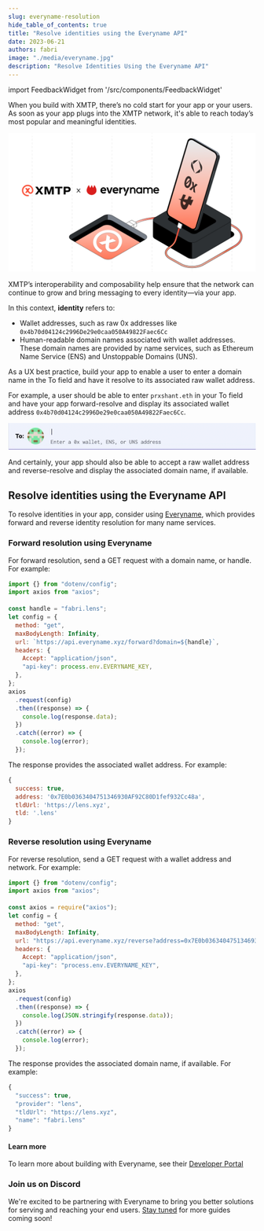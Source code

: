 ```yaml
---
slug: everyname-resolution
hide_table_of_contents: true
title: "Resolve identities using the Everyname API"
date: 2023-06-21
authors: fabri
image: "./media/everyname.jpg"
description: "Resolve Identities Using the Everyname API"
---
```


import FeedbackWidget from '/src/components/FeedbackWidget'

When you build with XMTP, there’s no cold start for your app or your users. As soon as your app plugs into the XMTP network, it's able to reach today’s most popular and meaningful identities.

![](./media/everyname.jpg)

<!--truncate-->

XMTP’s interoperability and composability help ensure that the network can continue to grow and bring messaging to every identity—via your app.

In this context, **identity** refers to:

- Wallet addresses, such as raw 0x addresses like `0x4b70d04124c2996De29e0caa050A49822Faec6Cc`
- Human-readable domain names associated with wallet addresses. These domain names are provided by name services, such as Ethereum Name Service (ENS) and Unstoppable Domains (UNS).

As a UX best practice, build your app to enable a user to enter a domain name in the To field and have it resolve to its associated raw wallet address.

For example, a user should be able to enter `prxshant.eth` in your To field and have your app forward-resolve and display its associated wallet address `0x4b70d04124c2996De29e0caa050A49822Faec6Cc`.

![Entering prxshant.eth in a to field and having it resolve to 0x4b70d04124c2996De29e0caa050A49822Faec6Cc](./media/id-resolution.gif)

And certainly, your app should also be able to accept a raw wallet address and reverse-resolve and display the associated domain name, if available.

## Resolve identities using the Everyname API

To resolve identities in your app, consider using [Everyname](https://www.everyname.xyz/), which provides forward and reverse identity resolution for many name services.

### Forward resolution using Everyname

For forward resolution, send a GET request with a domain name, or handle. For example:

```jsx
import {} from "dotenv/config";
import axios from "axios";

const handle = "fabri.lens";
let config = {
  method: "get",
  maxBodyLength: Infinity,
  url: `https://api.everyname.xyz/forward?domain=${handle}`,
  headers: {
    Accept: "application/json",
    "api-key": process.env.EVERYNAME_KEY,
  },
};
axios
  .request(config)
  .then((response) => {
    console.log(response.data);
  })
  .catch((error) => {
    console.log(error);
  });
```

The response provides the associated wallet address. For example:

```jsx
{
  success: true,
  address: '0x7E0b0363404751346930AF92C80D1fef932Cc48a',
  tldUrl: 'https://lens.xyz',
  tld: '.lens'
}
```

### Reverse resolution using Everyname

For reverse resolution, send a GET request with a wallet address and network. For example:

```jsx
import {} from "dotenv/config";
import axios from "axios";

const axios = require("axios");
let config = {
  method: "get",
  maxBodyLength: Infinity,
  url: "https://api.everyname.xyz/reverse?address=0x7E0b0363404751346930AF92C80D1fef932Cc48a&network=lens",
  headers: {
    Accept: "application/json",
    "api-key": "process.env.EVERYNAME_KEY",
  },
};
axios
  .request(config)
  .then((response) => {
    console.log(JSON.stringify(response.data));
  })
  .catch((error) => {
    console.log(error);
  });
```

The response provides the associated domain name, if available. For example:

```jsx
{
  "success": true,
  "provider": "lens",
  "tldUrl": "https://lens.xyz",
  "name": "fabri.lens"
}
```

#### Learn more

To learn more about building with Everyname, see their [Developer Portal](https://docs.everyname.xyz/api/introduction)

### Join us on Discord

We're excited to be partnering with Everyname to bring you better solutions for serving and reaching your end users. [Stay tuned](https://discord.gg/xmtp) for more guides coming soon!

<br/>
<FeedbackWidget />
